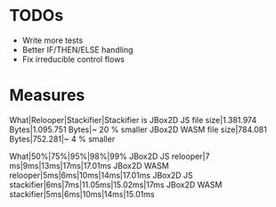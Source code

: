# TODOs

* Write more tests
* Better IF/THEN/ELSE handling
* Fix irreducible control flows

# Measures

What|Relooper|Stackifier|Stackifier is 
JBox2D JS file size|1.381.974 Bytes|1.095.751 Bytes|~ 20 % smaller
JBox2D WASM file size|784.081 Bytes|752.281|~ 4 % smaller

What|50%|75%|95%|98%|99% 
JBox2D JS relooper|7 ms|9ms|13ms|17ms|17.01ms
JBox2D WASM relooper|5ms|6ms|10ms|14ms|17.01ms
JBox2D JS stackifier|6ms|7ms|11.05ms|15.02ms|17ms
JBox2D WASM stackifier|5ms|6ms|10ms|14ms|15.01ms
